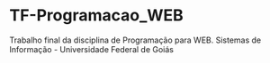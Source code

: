 # TF-Programacao_WEB
Trabalho final da disciplina de Programação para WEB. Sistemas de Informação - Universidade Federal de Goiás
